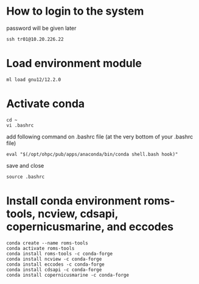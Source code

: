 # How to login to the system
password will be given later
```console
ssh tr01@10.20.226.22
```
# Load environment module
```console
ml load gnu12/12.2.0
```
# Activate conda
```console
cd ~
vi .bashrc
```
add following command on .bashrc file (at the very bottom of your .bashrc file)
```console
eval "$(/opt/ohpc/pub/apps/anaconda/bin/conda shell.bash hook)"
```
save and close
```console
source .bashrc
```
# Install conda environment roms-tools, ncview, cdsapi, copernicusmarine, and eccodes
```console
conda create --name roms-tools
conda activate roms-tools
conda install roms-tools -c conda-forge
conda install ncview -c conda-forge
conda install eccodes -c conda-forge
conda install cdsapi -c conda-forge
conda install copernicusmarine -c conda-forge 
```

